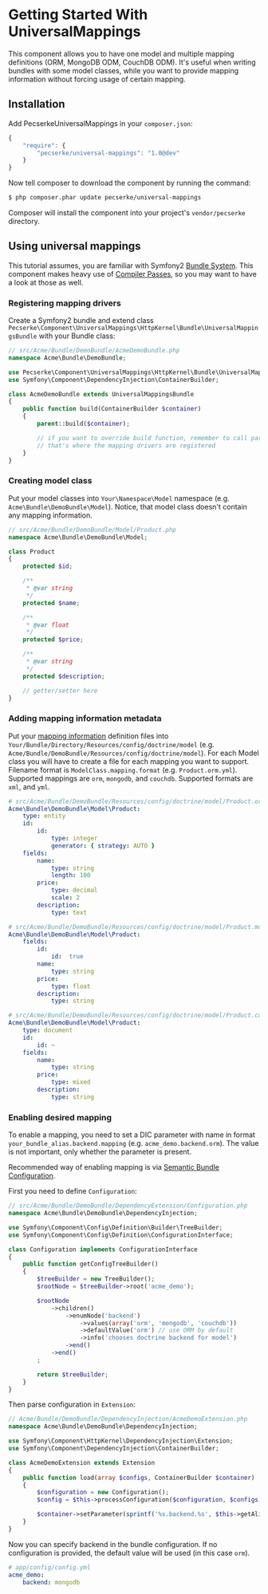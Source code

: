Getting Started With UniversalMappings
======================================

This component allows you to have one model and multiple mapping definitions (ORM, MongoDB ODM, CouchDB ODM).
It's useful when writing bundles with some model classes, while you want to provide mapping information
without forcing usage of certain mapping.

## Installation

Add PecserkeUniversalMappings in your `composer.json`:

``` js
{
    "require": {
        "pecserke/universal-mappings": "1.0@dev"
    }
}
```

Now tell composer to download the component by running the command:

``` bash
$ php composer.phar update pecserke/universal-mappings
```

Composer will install the component into your project's `vendor/pecserke` directory.

## Using universal mappings

This tutorial assumes, you are familiar with Symfony2
[Bundle System](http://symfony.com/doc/current/book/page_creation.html#page-creation-bundles).
This component makes heavy use of
[Compiler Passes](http://symfony.com/doc/current/cookbook/service_container/compiler_passes.html),
so you may want to have a look at those as well.

### Registering mapping drivers

Create a Symfony2 bundle and extend class
`Pecserke\Component\UniversalMappings\HttpKernel\Bundle\UniversalMappingsBundle`
with your Bundle class:

``` php
// src/Acme/Bundle/DemoBundle/AcmeDemoBundle.php
namespace Acme\Bundle\DemoBundle;

use Pecserke\Component\UniversalMappings\HttpKernel\Bundle\UniversalMappingsBundle;
use Symfony\Component\DependencyInjection\ContainerBuilder;

class AcmeDemoBundle extends UniversalMappingsBundle
{
    public function build(ContainerBuilder $container)
    {
        parent::build($container);

        // if you want to override build function, remember to call parent::build
        // that's where the mapping drivers are registered
    }
}
```

### Creating model class

Put your model classes into `Your\Namespace\Model` namespace (e.g. `Acme\Bundle\DemoBundle\Model`).
Notice, that model class doesn't contain any mapping information.

``` php
// src/Acme/Bundle/DemoBundle/Model/Product.php
namespace Acme\Bundle\DemoBundle\Model;

class Product
{
    protected $id;

    /**
     * @var string
     */
    protected $name;

    /**
     * @var float
     */
    protected $price;

    /**
     * @var string
     */
    protected $description;

    // getter/setter here
}
```

### Adding mapping information metadata

Put your [mapping information](http://symfony.com/doc/current/book/doctrine.html#add-mapping-information)
definition files into `Your/Bundle/Directory/Resources/config/doctrine/model`
(e.g. `Acme/Bundle/DemoBundle/Resources/config/doctrine/model`).
For each Model class you will have to create a file for each mapping you want to support.
Filename format is `ModelClass.mapping.format` (e.g. `Product.orm.yml`).
Supported mappings are `orm`, `mongodb`, and `couchdb`. Supported formats are `xml`, and `yml`.

``` yaml
# src/Acme/Bundle/DemoBundle/Resources/config/doctrine/model/Product.orm.yml
Acme\Bundle\DemoBundle\Model\Product:
    type: entity
    id:
        id:
            type: integer
            generator: { strategy: AUTO }
    fields:
        name:
            type: string
            length: 100
        price:
            type: decimal
            scale: 2
        description:
            type: text
```

``` yaml
# src/Acme/Bundle/DemoBundle/Resources/config/doctrine/model/Product.mongodb.yml
Acme\Bundle\DemoBundle\Model\Product:
    fields:
        id:
            id:  true
        name:
            type: string
        price:
            type: float
        description:
            type: string
```

``` yaml
# src/Acme/Bundle/DemoBundle/Resources/config/doctrine/model/Product.couchdb.yml
Acme\Bundle\DemoBundle\Model\Product:
    type: document
    id:
        id: ~
    fields:
        name:
            type: string
        price:
            type: mixed
        description:
            type: string
```

### Enabling desired mapping

To enable a mapping, you need to set a DIC parameter with name in format `your_bundle_alias.backend.mapping`
(e.g. `acme_demo.backend.orm`). The value is not important, only whether the parameter is present.

Recommended way of enabling mapping is via
[Semantic Bundle Configuration](http://symfony.com/doc/current/cookbook/bundles/extension.html).

First you need to define `Configuration`:

``` php
// src/Acme/Bundle/DemoBundle/DependencyExtension/Configuration.php
namespace Acme\Bundle\DemoBundle\DependencyInjection;

use Symfony\Component\Config\Definition\Builder\TreeBuilder;
use Symfony\Component\Config\Definition\ConfigurationInterface;

class Configuration implements ConfigurationInterface
{
    public function getConfigTreeBuilder()
    {
        $treeBuilder = new TreeBuilder();
        $rootNode = $treeBuilder->root('acme_demo');

        $rootNode
            ->children()
                ->enumNode('backend')
                    ->values(array('orm', 'mongodb', 'couchdb'))
                    ->defaultValue('orm') // use ORM by default
                    ->info('chooses doctrine backend for model')
                ->end()
            ->end()
        ;

        return $treeBuilder;
    }
}
```

Then parse configuration in `Extension`:

``` php
// Acme/Bundle/DemoBundle/DependencyInjection/AcmeDemoExtension.php
namespace Acme\Bundle\DemoBundle\DependencyInjection;

use Symfony\Component\HttpKernel\DependencyInjection\Extension;
use Symfony\Component\DependencyInjection\ContainerBuilder;

class AcmeDemoExtension extends Extension
{
    public function load(array $configs, ContainerBuilder $container)
    {
        $configuration = new Configuration();
        $config = $this->processConfiguration($configuration, $configs);

        $container->setParameter(sprintf('%s.backend.%s', $this->getAlias(), $config['backend']), true);
    }
}
```

Now you can specify backend in the bundle configuration.
If no configuration is provided, the default value will be used (in this case `orm`).

``` yaml
# app/config/config.yml
acme_demo:
    backend: mongodb
```
